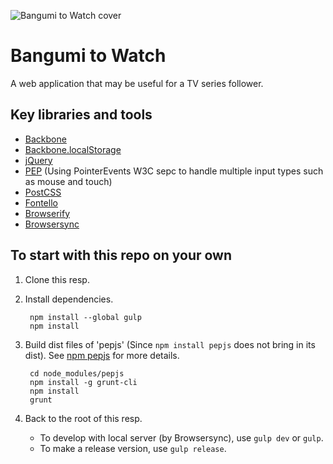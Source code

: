 ![Bangumi to Watch cover](http://kenanpengyou.github.io/assets/used-images/projects/bangumi-to-watch/bangumi_to_watch_cover.png)

# Bangumi to Watch
A web application that may be useful for a TV series follower.

## Key libraries and tools
* [Backbone](http://backbonejs.org/)
* [Backbone.localStorage](https://github.com/jeromegn/Backbone.localStorage)
* [jQuery](https://jquery.com/)
* [PEP](https://github.com/jquery/PEP) (Using PointerEvents W3C sepc to handle multiple input types such as mouse and touch)
* [PostCSS](https://github.com/postcss/postcss)
* [Fontello](http://fontello.com/)
* [Browserify](http://browserify.org/)
* [Browsersync](http://www.browsersync.io/)

## To start with this repo on your own
1. Clone this resp.

2. Install dependencies.

        npm install --global gulp
        npm install

3. Build dist files of 'pepjs' (Since `npm install pepjs` does not bring in its dist). See [npm pepjs](https://www.npmjs.com/package/pepjs) for more details.

        cd node_modules/pepjs
        npm install -g grunt-cli
        npm install
        grunt

4. Back to the root of this resp. 

    * To develop with local server (by Browsersync), use `gulp dev` or `gulp`.
    * To make a release version, use `gulp release`.